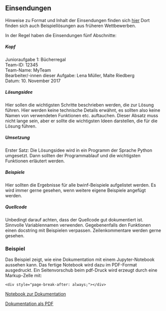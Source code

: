 ## Einsendungen

Hinweise zu Format und Inhalt der Einsendungen finden sich [hier](https://bwinf.de/bundeswettbewerb/tipps/#c5970)
Dort finden sich auch Beispiellösungen aus früheren Wettbewerben.

In der Regel haben die Einsendungen fünf Abschnitte: 


##### Kopf 

Junioraufgabe 1: Bücherregal <br>
Team-ID: 12345 <br>
Team-Name: MyTeam <br>
Bearbeiter/-innen dieser Aufgabe: Lena Müller, Malte Riedberg <br>
Datum: 10. November 2017

##### Lösungsidee

Hier sollen die wichtigsten Schritte beschrieben werden, die zur Lösung führen. 
Hier werden keine technische Details erwähnt, es sollten also keine Namen von 
verwendeten Funktionen etc. auftauchen. Dieser Absatz muss nicht lange sein,
aber er sollte die wichtigsten Ideen darstellen, die für die Lösung führen.

##### Umsetzung

Erster Satz: Die Lösungsidee wird in ein Programm der Sprache Python umgesetzt.
Dann sollten der Programmablauf und die wichtigsten Funktionen erläutert werden. 

##### Beispiele

Hier sollten die Ergebnisse für alle bwinf-Beispiele aufgelistet werden.
Es wird immer gerne gesehen, wenn weitere eigene Beispiele angefügt werden. 


##### Quellcode

Unbedingt darauf achten, dass der Quellcode gut dokumentiert ist. Sinnvolle Variablennamen
verwenden. Gegebenenfalls den Funktionen einen docstring mit Beispielen verpassen.
Zeilenkommentare werden gerne gesehen.

### Beispiel

Das Beispiel zeigt, wie eine Dokumentation mit einem Jupyter-Notebook aussehen kann.
Das fertige Notebook wird dazu im PDF-Format ausgedruckt. 
Ein Seitenvorschub beim pdf-Druck wird erzeugt durch eine Markup-Zelle mit:

```
<div style="page-break-after: always;"></div>
```

[Notebook zur Dokumentation](buecherregal_docu.ipynb)

[Dokumentation als PDF](buecherregal_einsendung.pdf)












